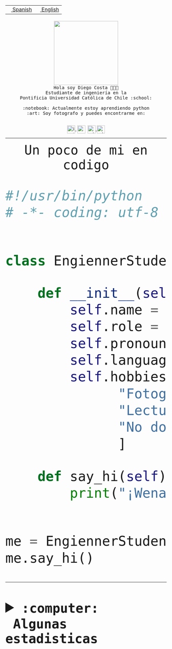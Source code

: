 <table border="0"  align="right">
 <tr><td><a href="README.md"><img src="https://upload.wikimedia.org/wikipedia/commons/thumb/8/89/Bandera_de_Espa%C3%B1a.svg/1200px-Bandera_de_Espa%C3%B1a.svg.png" height="10"> Spanish</a></td>
 <td><a href="README.en.md"><img src="https://upload.wikimedia.org/wikipedia/commons/a/a4/Flag_of_the_United_States.svg" height="10"> English</a></td></tr>
</table><br><br><br>


<p align="center">
  <img src="https://github.com/diegocostares/diegocostares/blob/main/Images/aaa2.gif?raw=true" height="200px" weight="200px">
  <br><samp>
    Hola soy Diego Costa 👨🏻‍💻<br>
    Estudiante de ingeniería en la <br>
    Pontificia Universidad Católica de Chile :school:<br>
  <br>
    :notebook: Actualmente estoy aprendiendo python <br>
    :art: Soy fotografo y puedes encontrarme en: <br>
  <br></samp>
  
</p>

<p align="center">
   <a href="https://instagram.com/diegocosta_no" target="blank">
    <img 
    align="center" src="https://cdn.jsdelivr.net/npm/simple-icons@3.0.1/icons/instagram.svg" alt="instagram" height="25px" width="25px" />
  </a>
  <a style="border: 3px solid; color: white;"href="https://t.me/diegocosta_no" target="blank">
  <img
  align="center" alt="Telegram" width="25px" src="https://icons-for-free.com/iconfiles/png/512/Telegram-1324888767380505522.png" />
</a>
<a href="https://api.whatsapp.com/send?phone=56971897835&text=Hola!" target="blank">
  <img
  align="center" alt="wtsp" width="25px" src="https://img.icons8.com/pastel-glyph/2x/whatsapp--v2.png" />
</a>
<a href="https://www.linkedin.com/in/diego-costa-786249213/" target="blank">
  <img
  align="center" alt="wtsp" width="25px" src="https://img.icons8.com/metro/452/linkedin.png" />
</a>

  </a>
</p>

---


<p align="center"><font size="25"><samp>Un poco de mi en codigo</samp></front></p>


```python
#!/usr/bin/python
# -*- coding: utf-8 -*-


class EngiennerStudent:

    def __init__(self):
        self.name = "Diego Costa"
        self.role = "Estudiante"
        self.pronouns = "he/him"
        self.language_spoken = ["es_CL", "en_US"]
        self.hobbies = [
              "Fotografia",
              "Lectura",
              "No dormir",
              ]

    def say_hi(self):
        print("¡Wena mundo!")


me = EngiennerStudent()
me.say_hi()
```
---
<details>
  <summary><b><samp>:computer: &nbsp;Algunas estadisticas</samp></b></summary>
  <br/></p>

<!--START_SECTION:waka-->
![Code Time](http://img.shields.io/badge/Code%20Time-897%20hrs%2047%20mins-blue)

**Soy nocturno 🦉** 

```text
🌞 Mañana                 9 commits           ░░░░░░░░░░░░░░░░░░░░░░░░░   00.35 % 
🌆 Día                    791 commits         ████████░░░░░░░░░░░░░░░░░   30.66 % 
🌃 Tarde                  1119 commits        ███████████░░░░░░░░░░░░░░   43.37 % 
🌙 Noche                  661 commits         ██████░░░░░░░░░░░░░░░░░░░   25.62 % 
```
📅 **Soy más productivo los Martes** 

```text
Lunes                    401 commits         ████░░░░░░░░░░░░░░░░░░░░░   15.54 % 
Martes                   518 commits         █████░░░░░░░░░░░░░░░░░░░░   20.08 % 
Miércoles                327 commits         ███░░░░░░░░░░░░░░░░░░░░░░   12.67 % 
Jueves                   313 commits         ███░░░░░░░░░░░░░░░░░░░░░░   12.13 % 
Viernes                  412 commits         ████░░░░░░░░░░░░░░░░░░░░░   15.97 % 
Sábado                   217 commits         ██░░░░░░░░░░░░░░░░░░░░░░░   08.41 % 
Domingo                  392 commits         ████░░░░░░░░░░░░░░░░░░░░░   15.19 % 
```


📊 **Esta semana me dediqué a** 

```text
🐱‍💻 Proyectos: 
2023-1-S4-Grupo2-Scraper 12 hrs 21 mins      █████████░░░░░░░░░░░░░░░░   36.33 % 
2023-1-S4-Grupo2-Backend 6 hrs 42 mins       █████░░░░░░░░░░░░░░░░░░░░   19.73 % 
CAPSTONE                 3 hrs 10 mins       ██░░░░░░░░░░░░░░░░░░░░░░░   09.31 % 
private-test             3 hrs 4 mins        ██░░░░░░░░░░░░░░░░░░░░░░░   09.02 % 
2023-1-S4-Grupo2-IA      2 hrs 22 mins       ██░░░░░░░░░░░░░░░░░░░░░░░   06.99 % 
```


 Last Updated on 09/05/2023 01:36:09 UTC
<!--END_SECTION:waka-->
  
  

<p align="center"> <img src="https://github-readme-stats.vercel.app/api?username=diegocostares&show_icons=true&theme=ayu-mirage" alt="abhisheknaiidu" /></p>
 
</details>
